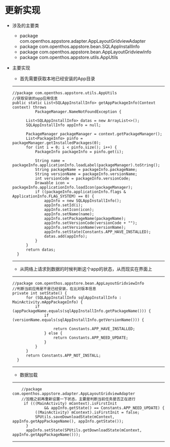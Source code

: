 # 更新实现
- 涉及的主要类
  - package com.openthos.appstore.adapter.AppLayoutGridviewAdapter
  - package com.openthos.appstore.bean.SQLAppInstallInfo
  - package com.openthos.appstore.bean.AppLayoutGridviewInfo
  - package com.openthos.appstore.utils.AppUtils
  
- 主要实现
  - 首先需要获取本地已经安装的App目录
  ***
      //package com.openthos.appstore.utils.AppUtils
      //获取安装的app应用信息
      public static List<SQLAppInstallInfo> getAppPackageInfo(Context context) throws
                PackageManager.NameNotFoundException {
    
            List<SQLAppInstallInfo> datas = new ArrayList<>();
            SQLAppInstallInfo appInfo = null;
    
            PackageManager packageManager = context.getPackageManager();
            List<PackageInfo> pinfo = packageManager.getInstalledPackages(0);
            for (int i = 0; i < pinfo.size(); i++) {
                PackageInfo packageInfo = pinfo.get(i);
    
                String name = packageInfo.applicationInfo.loadLabel(packageManager).toString();
                String packageName = packageInfo.packageName;
                String versionName = packageInfo.versionName;
                int versionCode = packageInfo.versionCode;
                Drawable icon = packageInfo.applicationInfo.loadIcon(packageManager);
                if ((packageInfo.applicationInfo.flags & ApplicationInfo.FLAG_SYSTEM) == 0) {
                    appInfo = new SQLAppInstallInfo();
                    appInfo.setId(i);
                    appInfo.setIcon(icon);
                    appInfo.setName(name);
                    appInfo.setPackageName(packageName);
                    appInfo.setVersionCode(versionCode + "");
                    appInfo.setVersionName(versionName);
                    appInfo.setState(Constants.APP_HAVE_INSTALLED);
                    datas.add(appInfo);
                }
            }
            return datas;
        }
  ***
  
  - 从网络上请求到数据的时候判断这个app的状态，从而现实在界面上
  ***
      //package com.openthos.appstore.bean.AppLayoutGridviewInfo
      //判断当前应用是不是已经安装，在比对版本信息
      private int setState() {
            for (SQLAppInstallInfo sqlAppInstallInfo : MainActivity.mAppPackageInfo) {
                if (appPackageName.equals(sqlAppInstallInfo.getPackageName())) {
                    if (versionName.equals(sqlAppInstallInfo.getVersionName())) {
    
                        return Constants.APP_HAVE_INSTALLED;
                    } else {
                        return Constants.APP_NEED_UPDATE;
                    }
                }
            }
            return Constants.APP_NOT_INSTALL;
        }
  ***
  
  - 数据加载
  ***
          //package com.openthos.appstore.adapter.AppLayoutGridviewAdapter
          //加载之前再重新设置一下状态，主要是判断当前任务是否正在进行
           if (((MainActivity) mContext).isFirstInit
                    && appInfo.getState() == Constants.APP_NEED_UPDATE) {
                ((MainActivity) mContext).isFirstInit = false;
                SPUtils.saveDownloadState(mContext, appInfo.getAppPackageName(), appInfo.getState());    
            }
            appInfo.setState(SPUtils.getDownloadState(mContext, appInfo.getAppPackageName()));
  ***
  
